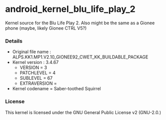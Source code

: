 # android_kernel_blu_life_play_2

Kernel source for the Blu Life Play 2.
Also might be the same as a Gionee phone (maybe, likely Gionee CTRL V5?)

### Details

- Original file name : ALPS.KK1.MP1.V2.10_GIONEE92_CWET_KK_BUILDABLE_PACKAGE
- Kernel version : 3.4.67
  - VERSION = 3
  - PATCHLEVEL = 4
  - SUBLEVEL = 67
  - EXTRAVERSION =
- Kernel codename = Saber-toothed Squirrel

### License

This kernel is licensed under the GNU General Public License v2 (GNU-2.0.)
